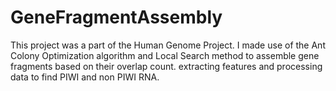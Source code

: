# GeneFragmentAssembly
This project was a part of the Human Genome Project. I made use of the Ant Colony Optimization algorithm and Local Search method to assemble gene fragments based on their overlap count.
extracting features and processing data to find PIWI and non PIWI RNA.
